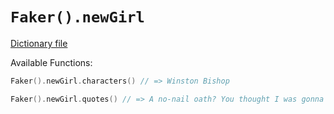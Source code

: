 # `Faker().newGirl`

[Dictionary file](../src/main/resources/locales/en/new_girl.yml)

Available Functions:  
```kotlin
Faker().newGirl.characters() // => Winston Bishop

Faker().newGirl.quotes() // => A no-nail oath? You thought I was gonna sleep with one of you, like I just couldn't help it?
```
